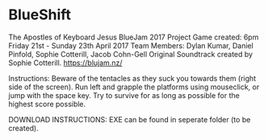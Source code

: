 # BlueShift
The Apostles of Keyboard Jesus BlueJam 2017 Project
Game created: 6pm Friday 21st - Sunday 23th April 2017
Team Members: Dylan Kumar, Daniel Pinfold, Sophie Cotterill, Jacob Cohn-Gell
Original Soundtrack created by Sophie Cotterill. 
https://blujam.nz/

Instructions: 
Beware of the tentacles as they suck you towards them (right side of the screen). 
Run left and grapple the platforms using mouseclick, or jump with the space key. 
Try to survive for as long as possible for the highest score possible. 

DOWNLOAD INSTRUCTIONS:
EXE can be found in seperate folder (to be created).
